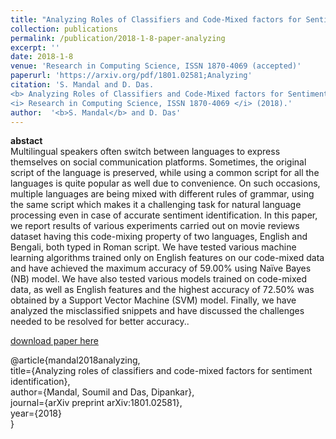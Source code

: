 ```yaml
---
title: "Analyzing Roles of Classifiers and Code-Mixed factors for Sentiment Identification"
collection: publications
permalink: /publication/2018-1-8-paper-analyzing
excerpt: ''
date: 2018-1-8
venue: 'Research in Computing Science, ISSN 1870-4069 (accepted)'
paperurl: 'https://arxiv.org/pdf/1801.02581;Analyzing'
citation: 'S. Mandal and D. Das. 
<b> Analyzing Roles of Classifiers and Code-Mixed factors for Sentiment Identification </b>. 
<i> Research in Computing Science, ISSN 1870-4069 </i> (2018).'
author:  '<b>S. Mandal</b> and D. Das'
---
```

<b>abstact</b><br>
Multilingual speakers often switch between languages to express themselves on social communication platforms. Sometimes, the original script of the language is preserved, while using a common script for all the languages is quite popular as well due to convenience. On
such occasions, multiple languages are being mixed with different rules of grammar, using the same script which makes it a challenging task for natural language processing even in case of accurate sentiment identification. In this paper, we report results of various experiments carried out on movie reviews dataset having this code-mixing property of two languages, English and Bengali, both typed in Roman script. We have tested various machine learning algorithms trained only on English features on our code-mixed data and have achieved the maximum accuracy of 59.00% using Naïve Bayes (NB) model. We have also tested various models trained on code-mixed data, as well as English features and the highest accuracy of 72.50% was obtained by a Support Vector Machine (SVM) model. Finally, we have analyzed the misclassified snippets and have discussed the challenges needed to be resolved for better accuracy..

[download paper here](https://arxiv.org/pdf/1801.02581;Analyzing)

@article{mandal2018analyzing, <br>
  title={Analyzing roles of classifiers and code-mixed factors for sentiment identification}, <br>
  author={Mandal, Soumil and Das, Dipankar}, <br>
  journal={arXiv preprint arXiv:1801.02581}, <br>
  year={2018} <br>
}
